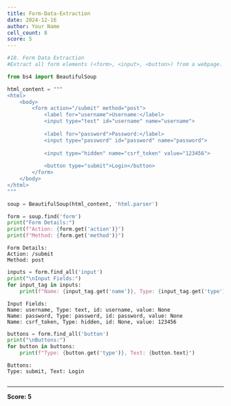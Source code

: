 ```yaml
---
title: Form-Data-Extraction
date: 2024-12-16
author: Your Name
cell_count: 8
score: 5
---
```


```python
#10. Form Data Extraction
#Extract all form elements (<form>, <input>, <button>) from a webpage.
```


```python
from bs4 import BeautifulSoup
```


```python
html_content = """
<html>
    <body>
        <form action="/submit" method="post">
            <label for="username">Username:</label>
            <input type="text" id="username" name="username">
            
            <label for="password">Password:</label>
            <input type="password" id="password" name="password">
            
            <input type="hidden" name="csrf_token" value="123456">
            
            <button type="submit">Login</button>
        </form>
    </body>
</html>
"""
```


```python
soup = BeautifulSoup(html_content, 'html.parser')
```


```python
form = soup.find('form')
print("Form Details:")
print(f"Action: {form.get('action')}")
print(f"Method: {form.get('method')}")
```

    Form Details:
    Action: /submit
    Method: post



```python
inputs = form.find_all('input')
print("\nInput Fields:")
for input_tag in inputs:
    print(f"Name: {input_tag.get('name')}, Type: {input_tag.get('type')}, id: {input_tag.get('id')}, value: {input_tag.get('value')}")
```

    
    Input Fields:
    Name: username, Type: text, id: username, value: None
    Name: password, Type: password, id: password, value: None
    Name: csrf_token, Type: hidden, id: None, value: 123456



```python
buttons = form.find_all('button')
print("\nButtons:")
for button in buttons:
    print(f"Type: {button.get('type')}, Text: {button.text}")
```

    
    Buttons:
    Type: submit, Text: Login



```python

```


---
**Score: 5**
